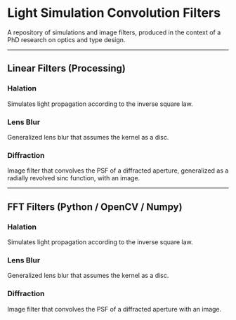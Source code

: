 # Light Simulation Convolution Filters

A repository of simulations and image filters, produced in the context of a PhD research on optics and type design.

---

## Linear Filters (Processing)

### Halation
Simulates light propagation according to the inverse square law.

### Lens Blur
Generalized lens blur that assumes the kernel as a disc.

### Diffraction
Image filter that convolves the PSF of a diffracted aperture, generalized as a radially revolved sinc function, with an image.

---

## FFT Filters (Python / OpenCV / Numpy)

### Halation
Simulates light propagation according to the inverse square law.

### Lens Blur
Generalized lens blur that assumes the kernel as a disc.

### Diffraction
Image filter that convolves the PSF of a diffracted aperture with an image.
